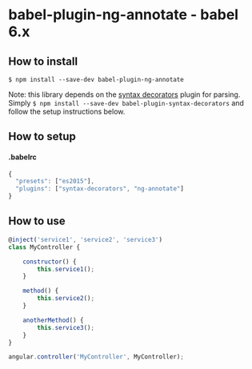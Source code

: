 # babel-plugin-ng-annotate - babel 6.x

## How to install

```
$ npm install --save-dev babel-plugin-ng-annotate
```

Note: this library depends on the [syntax decorators](https://www.npmjs.com/package/babel-plugin-syntax-decorators) plugin for parsing. Simply `$ npm install --save-dev babel-plugin-syntax-decorators` and follow the setup instructions below.

## How to setup

#### .babelrc
```js
{
  "presets": ["es2015"],
  "plugins": ["syntax-decorators", "ng-annotate"]
}
```


## How to use

```js
@inject('service1', 'service2', 'service3')
class MyController {

    constructor() {
        this.service1();
    }

    method() {
        this.service2();
    }

    anotherMethod() {
        this.service3();
    }
}

angular.controller('MyController', MyController);
```
